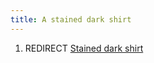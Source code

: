```yaml
---
title: A stained dark shirt
---
```


1.  REDIRECT [Stained dark shirt](Stained_dark_shirt "wikilink")